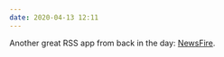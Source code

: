 ```yaml
---
date: 2020-04-13 12:11
---
```


Another great RSS app from back in the day: [NewsFire](http://www.newsfirerss.com/).